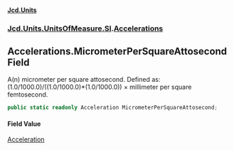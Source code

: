 #### [Jcd.Units](index.md 'index')
### [Jcd.Units.UnitsOfMeasure.SI](Jcd.Units.UnitsOfMeasure.SI.md 'Jcd.Units.UnitsOfMeasure.SI').[Accelerations](Accelerations.md 'Jcd.Units.UnitsOfMeasure.SI.Accelerations')

## Accelerations.MicrometerPerSquareAttosecond Field

A(n) micrometer per square attosecond. Defined as: (1.0/1000.0)/((1.0/1000.0)*(1.0/1000.0)) × millimeter per square femtosecond.

```csharp
public static readonly Acceleration MicrometerPerSquareAttosecond;
```

#### Field Value
[Acceleration](Acceleration.md 'Jcd.Units.UnitTypes.Acceleration')